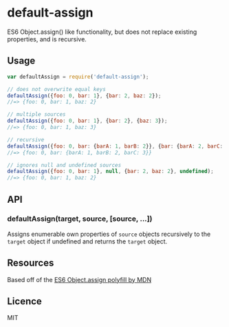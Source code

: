 default-assign
==============

ES6 Object.assign() like functionality, but does not replace existing properties, and is recursive.


## Usage

```js
var defaultAssign = require('default-assign');

// does not overwrite equal keys
defaultAssign({foo: 0, bar: 1}, {bar: 2, baz: 2});
//=> {foo: 0, bar: 1, baz: 2}

// multiple sources
defaultAssign({foo: 0, bar: 1}, {bar: 2}, {baz: 3});
//=> {foo: 0, bar: 1, baz: 3}

// recursive
defaultAssign({foo: 0, bar: {barA: 1, barB: 2}}, {bar: {barA: 2, barC: 3}});
//=> {foo: 0, bar: {barA: 1, barB: 2, barC: 3}}

// ignores null and undefined sources
defaultAssign({foo: 0, bar: 1}, null, {bar: 2, baz: 2}, undefined);
//=> {foo: 0, bar: 1, baz: 2}
```


## API

### defaultAssign(target, source, [source, ...])

Assigns enumerable own properties of `source` objects recursively to the `target` object if undefined and returns the `target` object.


## Resources
Based off of the [ES6 Object.assign polyfill by MDN](https://developer.mozilla.org/en-US/docs/Web/JavaScript/Reference/Global_Objects/Object/assign)

## Licence
MIT
